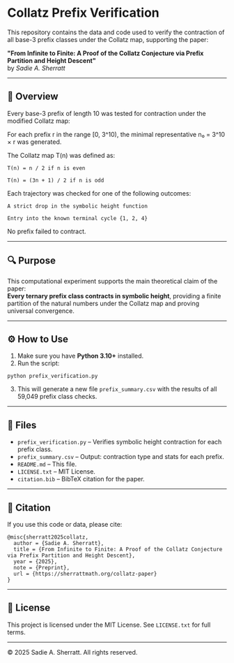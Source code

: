 # Collatz Prefix Verification

This repository contains the data and code used to verify the contraction of all base-3 prefix classes under the Collatz map, supporting the paper:

**"From Infinite to Finite: A Proof of the Collatz Conjecture via Prefix Partition and Height Descent"**  
by *Sadie A. Sherratt*

---

## 📌 Overview

Every base-3 prefix of length 10 was tested for contraction under the modified Collatz map:

For each prefix r in the range [0, 3^10), the minimal representative n₀ = 3^10 × r was generated.

The Collatz map T(n) was defined as:

    T(n) = n / 2 if n is even

    T(n) = (3n + 1) / 2 if n is odd

Each trajectory was checked for one of the following outcomes:

    A strict drop in the symbolic height function

    Entry into the known terminal cycle {1, 2, 4}
No prefix failed to contract.

---

## 🔍 Purpose

This computational experiment supports the main theoretical claim of the paper:  
**Every ternary prefix class contracts in symbolic height**, providing a finite partition of the natural numbers under the Collatz map and proving universal convergence.

---

## ⚙️ How to Use

1. Make sure you have **Python 3.10+** installed.
2. Run the script:

```
python prefix_verification.py
```

3. This will generate a new file `prefix_summary.csv` with the results of all 59,049 prefix class checks.

---

## 📂 Files

- `prefix_verification.py` – Verifies symbolic height contraction for each prefix class.
- `prefix_summary.csv` – Output: contraction type and stats for each prefix.
- `README.md` – This file.
- `LICENSE.txt` – MIT License.
- `citation.bib` – BibTeX citation for the paper.

---

## 📖 Citation

If you use this code or data, please cite:

```
@misc{sherratt2025collatz,
  author = {Sadie A. Sherratt},
  title = {From Infinite to Finite: A Proof of the Collatz Conjecture via Prefix Partition and Height Descent},
  year = {2025},
  note = {Preprint},
  url = {https://sherrattmath.org/collatz-paper}
}
```

---

## 📝 License

This project is licensed under the MIT License. See `LICENSE.txt` for full terms.

---

© 2025 Sadie A. Sherratt. All rights reserved.
